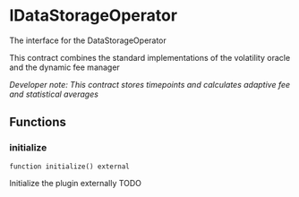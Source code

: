 

# IDataStorageOperator


The interface for the DataStorageOperator

This contract combines the standard implementations of the volatility oracle and the dynamic fee manager

*Developer note: This contract stores timepoints and calculates adaptive fee and statistical averages*


## Functions
### initialize

```solidity
function initialize() external
```

Initialize the plugin externally TODO

